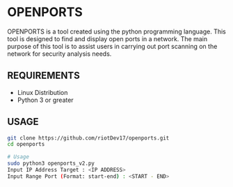 # OPENPORTS

OPENPORTS is a tool created using the python programming language. This tool is designed to find and display open ports in a network. The main purpose of this tool is to assist users in carrying out port scanning on the network for security analysis needs.

## REQUIREMENTS
- Linux Distribution
- Python 3 or greater

## USAGE
```bash
git clone https://github.com/riotDev17/openports.git
cd openports

# Usage
sudo python3 openports_v2.py
Input IP Address Target : <IP ADDRESS>
Input Range Port (Format: start-end) : <START - END>
```